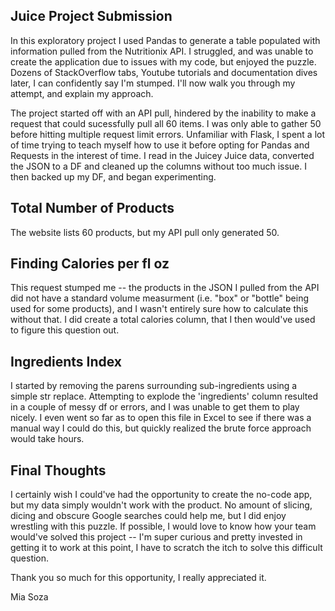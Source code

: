 ## Juice Project Submission

In this exploratory project I used Pandas to generate a table populated with information pulled from the Nutritionix API. I struggled, and was unable to create the application due to issues with my code, but enjoyed the puzzle. Dozens of StackOverflow tabs, Youtube tutorials and documentation dives later, I can confidently say I'm stumped. I'll now walk you through my attempt, and explain my approach. 

The project started off with an API pull, hindered by the inability to make a request that could sucessfully pull all 60 items. I was only able to gather 50 before hitting multiple request limit errors. Unfamiliar with Flask, I spent a lot of time trying to teach myself how to use it before opting for Pandas and Requests in the interest of time. I read in the Juicey Juice data, converted the JSON to a DF and cleaned up the columns without too much issue. I then backed up my DF, and began experimenting. 

## Total Number of Products
The website lists 60 products, but my API pull only generated 50. 

## Finding Calories per fl oz
This request stumped me -- the products in the JSON I pulled from the API did not have a standard volume measurment (i.e. "box" or "bottle" being used for some products), and I wasn't entirely sure how to calculate this without that. I did create a total calories column, that I then would've used to figure this question out. 

## Ingredients Index
I started by removing the parens surrounding sub-ingredients using a simple str replace. Attempting to explode the 'ingredients' column resulted in a couple of messy df or errors, and I was unable to get them to play nicely. I even went so far as to open this file in Excel to see if there was a manual way I could do this, but quickly realized the brute force approach would take hours.

## Final Thoughts
I certainly wish I could've had the opportunity to create the no-code app, but my data simply wouldn't work with the product. No amount of slicing, dicing and obscure Google searches could help me, but I did enjoy wrestling with this puzzle. If possible, I would love to know how your team would've solved this project -- I'm super curious and pretty invested in getting it to work at this point, I have to scratch the itch to solve this difficult question.

Thank you so much for this opportunity, I really appreciated it. 

Mia Soza 
